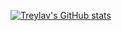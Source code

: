 [![Treylav's GitHub stats](https://github-readme-stats.vercel.app/api?username=treylav&show_icons=true&theme=dracula&hide=stars,commits&hide_rank=true&hide_title=true)](https://github.com/anuraghazra/github-readme-stats)

